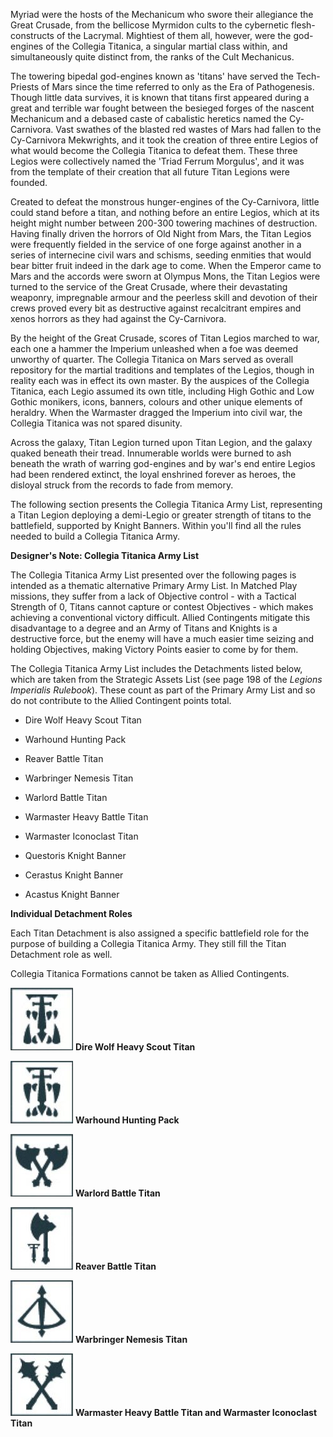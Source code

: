 Myriad were the hosts of the Mechanicum who swore their allegiance the Great Crusade, from the bellicose Myrmidon cults to the cybernetic flesh-constructs of the Lacrymal. Mightiest of them all, however, were the god- engines of the Collegia Titanica, a singular martial class within, and simultaneously quite distinct from, the ranks of the Cult Mechanicus.

The towering bipedal god-engines known as 'titans' have served the Tech-Priests of Mars since the time referred to only as the Era of Pathogenesis. Though little data survives, it is known that titans first appeared during a great and terrible war fought between the besieged forges of the nascent Mechanicum and a debased caste of cabalistic heretics named the Cy-Carnivora. Vast swathes of the blasted red wastes of Mars had fallen to the Cy-Carnivora Mekwrights, and it took the creation of three entire Legios of what would become the Collegia Titanica to defeat them. These three Legios were collectively named the 'Triad Ferrum Morgulus', and it was from the template of their creation that all future Titan Legions were founded.

Created to defeat the monstrous hunger-engines of the Cy-Carnivora, little could stand before a titan, and nothing before an entire Legios, which at its height might number between 200-300 towering machines of destruction. Having finally driven the horrors of Old Night from Mars, the Titan Legios were frequently fielded in the service of one forge against another in a series of internecine civil wars and schisms, seeding enmities that would bear bitter fruit indeed in the dark age to come. When the Emperor came to Mars and the accords were sworn at Olympus Mons, the Titan Legios were turned to the service of the Great Crusade, where their devastating weaponry, impregnable armour and the peerless skill and devotion of their crews proved every bit as destructive against recalcitrant empires and xenos horrors as they had against the Cy-Carnivora.

By the height of the Great Crusade, scores of Titan Legios marched to war, each one a hammer the Imperium unleashed when a foe was deemed unworthy of quarter. The Collegia Titanica on Mars served as overall repository for the martial traditions and templates of the Legios, though in reality each was in effect its own master. By the auspices of the Collegia Titanica, each Legio assumed its own title, including High Gothic and Low Gothic monikers, icons, banners, colours and other unique elements of heraldry. When the Warmaster dragged the Imperium into civil war, the Collegia Titanica was not spared disunity.

Across the galaxy, Titan Legion turned upon Titan Legion, and the galaxy quaked beneath their tread. Innumerable worlds were burned to ash beneath the wrath of warring god-engines and by war's end entire Legios had been rendered extinct, the loyal enshrined forever as heroes, the disloyal struck from the records to fade from memory.

The following section presents the Collegia Titanica Army List, representing a Titan Legion deploying a demi-Legio or greater strength of titans to the battlefield, supported by Knight Banners. Within you'll find all the rules needed to build a Collegia Titanica Army.

**Designer's Note: Collegia Titanica Army List**

The Collegia Titanica Army List presented over the following pages is intended as a thematic alternative Primary Army List. In Matched Play missions, they suffer from a lack of Objective control - with a Tactical Strength of 0, Titans cannot capture or contest Objectives - which makes achieving a conventional victory difficult. Allied Contingents mitigate this disadvantage to a degree and an Army of Titans and Knights is a destructive force, but the enemy will have a much easier time seizing and holding Objectives, making Victory Points easier to come by for them.

The Collegia Titanica Army List includes the Detachments listed below, which are taken from the Strategic Assets List (see page 198 of the *Legions Imperialis Rulebook*). These count as part of the Primary Army List and so do not contribute to the Allied Contingent points total.

-   Dire Wolf Heavy Scout Titan

-   Warhound Hunting Pack

-   Reaver Battle Titan

-   Warbringer Nemesis Titan

-   Warlord Battle Titan

-   Warmaster Heavy Battle Titan

-   Warmaster Iconoclast Titan

-   Questoris Knight Banner

-   Cerastus Knight Banner

-   Acastus Knight Banner


**Individual Detachment Roles**

Each Titan Detachment is also assigned a specific battlefield role for
the purpose of building a Collegia Titanica Army. They still fill the Titan Detachment role as well.

Collegia Titanica Formations cannot be taken as Allied Contingents.

![](../../media/factions/the_collegia_titanica/dire_wolf_heavy_scout_titan.jpg)
**Dire Wolf Heavy Scout Titan**

![](../../media/factions/the_collegia_titanica/warhound_hunting_pack.jpg)
**Warhound Hunting Pack**

![](../../media/factions/the_collegia_titanica/warlord_battle_titan.jpg)
**Warlord Battle Titan**

![](../../media/factions/the_collegia_titanica/reaver_battle_titan.jpg)
**Reaver Battle Titan**

![](../../media/factions/the_collegia_titanica/warbringer_nemesis_titan.jpg)
**Warbringer Nemesis Titan**

![](../../media/factions/the_collegia_titanica/warmaster_heavy_battle_titan_and_warmaster_iconoclast_titan.jpg)
**Warmaster Heavy Battle Titan and Warmaster Iconoclast Titan**